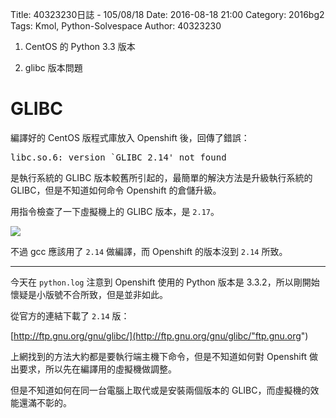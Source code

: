Title: 40323230日誌 - 105/08/18
Date: 2016-08-18 21:00
Category: 2016bg2
Tags: Kmol, Python-Solvespace
Author: 40323230


1. CentOS 的 Python 3.3 版本

1. glibc 版本問題

<!-- PELICAN_END_SUMMARY -->

GLIBC
===

編譯好的 CentOS 版程式庫放入 Openshift 後，回傳了錯誤：

<pre>
libc.so.6: version `GLIBC_2.14' not found
</pre>

是執行系統的 GLIBC 版本較舊所引起的，最簡單的解決方法是升級執行系統的 GLIBC，但是不知道如何命令 Openshift 的倉儲升級。

用指令檢查了一下虛擬機上的 GLIBC 版本，是 `2.17`。

<img src="http://i.imgur.com/6JSlDKG.png" >

不過 gcc 應該用了 `2.14` 做編譯，而 Openshift 的版本沒到 `2.14` 所致。

<hr>

今天在 `python.log` 注意到 Openshift 使用的 Python 版本是 3.3.2，所以剛開始懷疑是小版號不合所致，但是並非如此。

從官方的連結下載了 `2.14` 版：

[http://ftp.gnu.org/gnu/glibc/](http://ftp.gnu.org/gnu/glibc/"ftp.gnu.org")

上網找到的方法大約都是要執行端主機下命令，但是不知道如何對 Openshift 做出要求，所以先在編譯用的虛擬機做調整。

但是不知道如何在同一台電腦上取代或是安裝兩個版本的 GLIBC，而虛擬機的效能還滿不彰的。